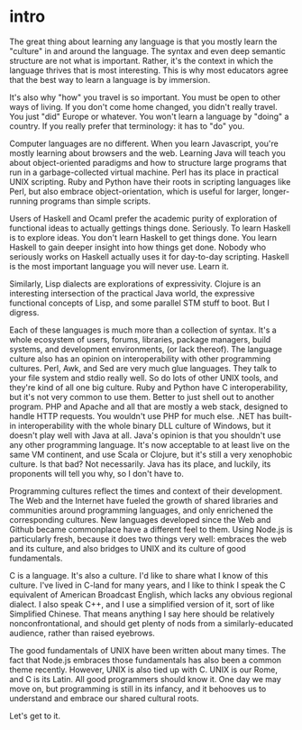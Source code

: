 intro
=====

The great thing about learning any language is that you mostly learn the "culture" in and around the language.  The syntax and even deep semantic structure are not what is important.  Rather, it's the context in which the language thrives that is most interesting.  This is why most educators agree that the best way to learn a language is by immersion.

It's also why "how" you travel is so important.  You must be open to other ways of living.  If you don't come home changed, you didn't really travel.  You just "did" Europe or whatever.  You won't learn a language by "doing" a country.  If you really prefer that terminology:  it has to "do" you.

Computer languages are no different.  When you learn Javascript, you're mostly learning about browsers and the web.  Learning Java will teach you about object-oriented paradigms and how to structure large programs that run in a garbage-collected virtual machine.  Perl has its place in practical UNIX scripting.  Ruby and Python have their roots in scripting languages like Perl, but also embrace object-orientation, which is useful for larger, longer-running programs than simple scripts.

Users of Haskell and Ocaml prefer the academic purity of exploration of functional ideas to actually gettings things done.  Seriously.  To learn Haskell is to explore ideas.  You don't learn Haskell to get things done.  You learn Haskell to gain deeper insight into how things get done.  Nobody who seriously works on Haskell actually uses it for day-to-day scripting.  Haskell is the most important language you will never use.  Learn it.

Similarly, Lisp dialects are explorations of expressivity.  Clojure is an interesting intersection of the practical Java world, the expressive functional concepts of Lisp, and some parallel STM stuff to boot.  But I digress.

Each of these languages is much more than a collection of syntax.  It's a whole ecosystem of users, forums, libraries, package managers, build systems, and development environments, (or lack thereof).  The language culture also has an opinion on interoperability with other programming cultures.  Perl, Awk, and Sed are very much glue languages.  They talk to your file system and stdio really well.  So do lots of other UNIX tools, and they're kind of all one big culture.  Ruby and Python have C interoperability, but it's not very common to use them.  Better to just shell out to another program.  PHP and Apache and all that are mostly a web stack, designed to handle HTTP requests.  You wouldn't use PHP for much else.  .NET has built-in interoperability with the whole binary DLL culture of Windows, but it doesn't play well with Java at all.  Java's opinion is that you shouldn't use any other programming language.  It's now acceptable to at least live on the same VM continent, and use Scala or Clojure, but it's still a very xenophobic culture.  Is that bad?  Not necessarily.  Java has its place, and luckily, its proponents will tell you why, so I don't have to.

Programming cultures reflect the times and context of their development.  The Web and the Internet have fueled the growth of shared libraries and communities around programming languages, and only enrichened the corresponding cultures.  New languages developed since the Web and Github became commonplace have a different feel to them.  Using Node.js is particularly fresh, because it does two things very well:  embraces the web and its culture, and also bridges to UNIX and its culture of good fundamentals.

C is a language.  It's also a culture.  I'd like to share what I know of this culture.  I've lived in C-land for many years, and I like to think I speak the C equivalent of American Broadcast English, which lacks any obvious regional dialect.  I also speak C++, and I use a simplified version of it, sort of like Simplified Chinese.  That means anything I say here should be relatively nonconfrontational, and should get plenty of nods from a similarly-educated audience, rather than raised eyebrows.

The good fundamentals of UNIX have been written about many times.  The fact that Node.js embraces those fundamentals has also been a common theme recently.  However, UNIX is also tied up with C.  UNIX is our Rome, and C is its Latin.  All good programmers should know it.  One day we may move on, but programming is still in its infancy, and it behooves us to understand and embrace our shared cultural roots.

Let's get to it.

